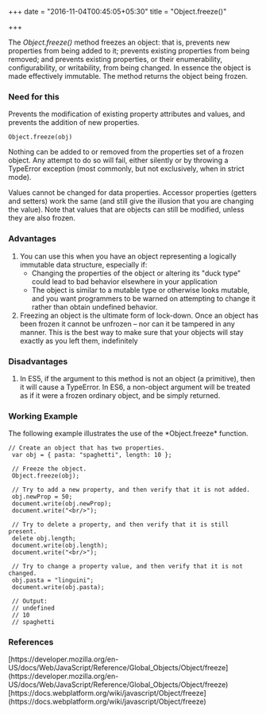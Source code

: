 +++
date = "2016-11-04T00:45:05+05:30"
title = "Object.freeze()"

+++

The *Object.freeze()* method freezes an object: that is, prevents new properties from being added to it; prevents existing properties from being removed; and prevents existing properties, or their enumerability, configurability, or writability, from being changed. In essence the object is made effectively immutable. The method returns the object being frozen.

<h3>Need for this</h3>
Prevents the modification of existing property attributes and values, and prevents the addition of new properties.

    Object.freeze(obj)

Nothing can be added to or removed from the properties set of a frozen object. Any attempt to do so will fail, either silently or by throwing a TypeError exception (most commonly, but not exclusively, when in strict mode).

Values cannot be changed for data properties. Accessor properties (getters and setters) work the same (and still give the illusion that you are changing the value). Note that values that are objects can still be modified, unless they are also frozen.

<h3>Advantages</h3>
<ol>
  <li>You can use this when you have an object representing a logically immutable data structure, especially if:
   <ul><li>Changing the properties of the object or altering its "duck type" could lead to bad behavior elsewhere in your application</li>
   <li>The object is similar to a mutable type or otherwise looks mutable, and you want programmers to be warned on attempting to change it rather than obtain undefined behavior.</li>
   </ul>
  </li>
  <li>Freezing an object is the ultimate form of lock-down. Once an object has been frozen it cannot be unfrozen – nor can it be tampered in any manner. This is the best way to make sure that your objects will stay exactly as you left them, indefinitely</li>
</ol>

<h3>Disadvantages</h3>
<ol>
  <li>In ES5, if the argument to this method is not an object (a primitive), then it will cause a TypeError. In ES6, a non-object argument will be treated as if it were a frozen ordinary object, and be simply returned.</li>
</ol>

<h3>Working Example</h3>
The following example illustrates the use of the *Object.freeze* function.


    // Create an object that has two properties.
     var obj = { pasta: "spaghetti", length: 10 };
     
     // Freeze the object.
     Object.freeze(obj);
     
     // Try to add a new property, and then verify that it is not added. 
     obj.newProp = 50;
     document.write(obj.newProp);
     document.write("<br/>");
     
     // Try to delete a property, and then verify that it is still present. 
     delete obj.length;
     document.write(obj.length);
     document.write("<br/>");
     
     // Try to change a property value, and then verify that it is not changed. 
     obj.pasta = "linguini";
     document.write(obj.pasta);
     
     // Output:
     // undefined
     // 10
     // spaghetti


<h3>References</h3>
[https://developer.mozilla.org/en-US/docs/Web/JavaScript/Reference/Global_Objects/Object/freeze](https://developer.mozilla.org/en-US/docs/Web/JavaScript/Reference/Global_Objects/Object/freeze)
[https://docs.webplatform.org/wiki/javascript/Object/freeze](https://docs.webplatform.org/wiki/javascript/Object/freeze)


